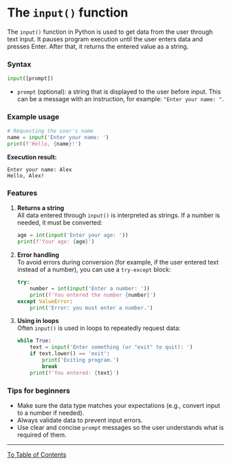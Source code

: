 # The `input()` function
The `input()` function in Python is used to get data from the user through text input. It pauses program execution until the user enters data and presses Enter. After that, it returns the entered value as a string.

### Syntax
```python
input([prompt])
```

- `prompt` (optional): a string that is displayed to the user before input. This can be a message with an instruction, for example: `"Enter your name: "`.

### Example usage
```python
# Requesting the user's name
name = input('Enter your name: ')
print(f'Hello, {name}!')
```

**Execution result:**
```
Enter your name: Alex
Hello, Alex!
```

### Features
1. **Returns a string**  
   All data entered through `input()` is interpreted as strings. If a number is needed, it must be converted:
   ```python
   age = int(input('Enter your age: '))
   print(f'Your age: {age}')
   ```

2. **Error handling**  
   To avoid errors during conversion (for example, if the user entered text instead of a number), you can use a `try-except` block:
   ```python
   try:
       number = int(input('Enter a number: '))
       print(f'You entered the number {number}')
   except ValueError:
       print('Error: you must enter a number.')
   ```

3. **Using in loops**  
   Often `input()` is used in loops to repeatedly request data:
   ```python
   while True:
       text = input('Enter something (or "exit" to quit): ')
       if text.lower() == 'exit':
           print('Exiting program.')
           break
       print(f'You entered: {text}')
   ```

### Tips for beginners
- Make sure the data type matches your expectations (e.g., convert input to a number if needed).
- Always validate data to prevent input errors.
- Use clear and concise `prompt` messages so the user understands what is required of them.

---

  [To Table of Contents](https://github.com/hypo69/101_python_computer_games_ru/blob/master/cheat_sheets#readme)

